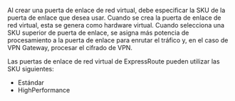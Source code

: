Al crear una puerta de enlace de red virtual, debe especificar la SKU de la puerta de enlace que desea usar. Cuando se crea la puerta de enlace de red virtual, esta se genera como hardware virtual. Cuando selecciona una SKU superior de puerta de enlace, se asigna más potencia de procesamiento a la puerta de enlace para enrutar el tráfico y, en el caso de VPN Gateway, procesar el cifrado de VPN.

Las puertas de enlace de red virtual de ExpressRoute pueden utilizar las SKU siguientes:

- Estándar
- HighPerformance

<!---HONumber=AcomDC_0921_2016-->
